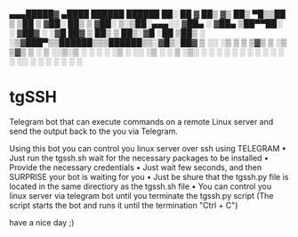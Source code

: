 ▄▄▄█████▓  ▄████   ██████   ██████  ██░ ██ 
▓  ██▒ ▓▒ ██▒ ▀█▒▒██    ▒ ▒██    ▒ ▓██░ ██▒
▒ ▓██░ ▒░▒██░▄▄▄░░ ▓██▄   ░ ▓██▄   ▒██▀▀██░
░ ▓██▓ ░ ░▓█  ██▓  ▒   ██▒  ▒   ██▒░▓█ ░██ 
  ▒██▒ ░ ░▒▓███▀▒▒██████▒▒▒██████▒▒░▓█▒░██▓
  ▒ ░░    ░▒   ▒ ▒ ▒▓▒ ▒ ░▒ ▒▓▒ ▒ ░ ▒ ░░▒░▒
    ░      ░   ░ ░ ░▒  ░ ░░ ░▒  ░ ░ ▒ ░▒░ ░
  ░      ░ ░   ░ ░  ░  ░  ░  ░  ░   ░  ░░ ░
               ░       ░        ░   ░  ░  ░
                                           	


# tgSSH
Telegram bot that can execute commands on a remote Linux server and send the output back to the you via Telegram.

Using this bot you can control you linux server over ssh using TELEGRAM
  • Just run the tgssh.sh wait for the necessary packages to be installed
  • Provide the necessary credentials
  • Just wait few seconds, and then SURPRISE your bot is waiting for you
  • Just be shure that the tgssh.py file is located in the same directiory as the tgssh.sh file
  • You can control you linux server via telegram bot until you terminate the tgssh.py script (The script starts the bot and runs it until the termination "Ctrl + C")

have a nice day ;)
